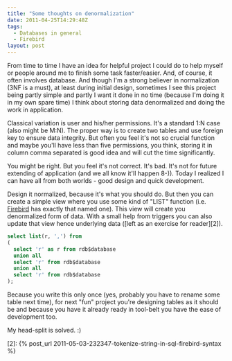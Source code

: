 ```yaml
---
title: "Some thoughts on denormalization"
date: 2011-04-25T14:29:48Z
tags:
  - Databases in general
  - Firebird
layout: post
---
```

From time to time I have an idea for helpful project I could do to help myself or people around me to finish some task faster/easier. And, of course, it often involves database. And though I'm a strong believer in normalization (3NF is a must), at least during initial design, sometimes I see this project being partly simple and partly I want it done in no time (because I'm doing it in my own spare time) I think about storing data denormalized and doing the work in application.

Classical variation is user and his/her permissions. It's a standard 1:N case (also might be M:N). The proper way is to create two tables and use foreign key to ensure data integrity. But often you feel it's not so crucial function and maybe you'll have less than five permissions, you think, storing it in column comma separated is good idea and will cut the time significantly.

You might be right. But you feel it's not correct. It's bad. It's not for future extending of application (and we all know it'll happen 8-)). Today I realized I can have all from both worlds - good design and quick development.

Design it normalized, because it's what you should do. But then you can create a simple view where you use some kind of "LIST" function (i.e. [Firebird][1] has exactly that named one). This view will create you denormalized form of data. With a small help from triggers you can also update that view hence underlying data ([left as an exercise for reader][2]).

```sql
select list(r, ',') from
(
  select 'r' as r from rdb$database
  union all
  select 'r' from rdb$database
  union all
  select 'r' from rdb$database
);
```

Because you write this only once (yes, probably you have to rename some table next time), for next "fun" project you're designing tables as it should be and because you have it already ready in tool-belt you have the ease of development too.

My head-split is solved. :)

[1]: http://www.firebirdsql.org
[2]: {% post_url 2011-05-03-232347-tokenize-string-in-sql-firebird-syntax %}